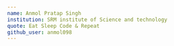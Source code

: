 ```yaml
---
name: Anmol Pratap Singh
institution: SRM institute of Science and technology
quote: Eat Sleep Code & Repeat
github_user: anmol098
---
```

